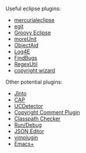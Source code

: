 Useful eclipse plugins:

 * [mercurialeclipse](http://javaforge.com/project/HGE)
 * [egit](http://www.eclipse.org/egit/)
 * [Groovy Eclipse](http://groovy.codehaus.org/Eclipse+Plugin)
 * [moreUnit](http://moreunit.sourceforge.net/)
 * [ObjectAid](http://www.objectaid.com/download)
 * [Log4E](http://log4e.jayefem.de/)
 * [FindBugs](http://marketplace.eclipse.org/content/findbugs-eclipse-plugin)
 * [RegexUtil](http://myregexp.com/eclipsePlugin.html)
 * [copyright wizard](http://www.wdev91.com/?p=cpw)

Other potential plugins:

 * [JInto](http://www.guh-software.de/jinto_en.html)
 * [CAP](http://cap.xore.de/)
 * [UCDetector](http://www.ucdetector.org/)
 * [Copyright Comment Plugin](http://sourcecopyright.sourceforge.net/web/)
 * [Classpath Checker](http://classpathchecker.free.fr/index.html)
 * [Run/Debug](http://www.loose.cz/index/plugins/eclipse)
 * [JSON Editor](http://sourceforge.net/projects/eclipsejsonedit/)
 * [vimplugin](http://sourceforge.net/projects/vimplugin/)
 * [Emacs+](http://www.mulgasoft.com/)
